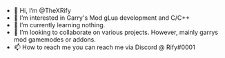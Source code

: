 - 👋 Hi, I’m @TheXRify
- 👀 I’m interested in Garry's Mod gLua development and C/C++
- 🌱 I’m currently learning nothing.
- 💞️ I’m looking to collaborate on various projects. However, mainly garrys mod gamemodes or addons.
- 📫 How to reach me you can reach me via Discord @ Rify#0001

<!---
TheXRify/TheXRify is a ✨ special ✨ repository because its `README.md` (this file) appears on your GitHub profile.
You can click the Preview link to take a look at your changes.
--->
